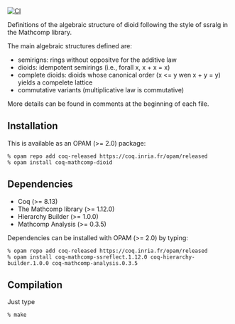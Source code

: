 [![CI](https://github.com/math-comp/dioid/workflows/CI/badge.svg?branch=master)](https://github.com/math-comp/dioid/actions?query=workflow%3ACI)

Definitions of the algebraic structure of dioid following the style of
ssralg in the Mathcomp library.

The main algebraic structures defined are:
* semirigns: rings without oppositve for the additive law
* dioids: idempotent semirings (i.e., forall x, x + x = x)
* complete dioids: dioids whose canonical order (x <= y wen x + y = y)
  yields a compelete lattice
* commutative variants (multiplicative law is commutative)

More details can be found in comments at the beginning of each file.

Installation
------------

This is available as an OPAM (>= 2.0) package:

```
% opam repo add coq-released https://coq.inria.fr/opam/released
% opam install coq-mathcomp-dioid
```

Dependencies
------------

* Coq (>= 8.13)
* The Mathcomp library (>= 1.12.0)
* Hierarchy Builder (>= 1.0.0)
* Mathcomp Analysis (>= 0.3.5)

Dependencies can be installed with OPAM (>= 2.0) by typing:

```
% opam repo add coq-released https://coq.inria.fr/opam/released
% opam install coq-mathcomp-ssreflect.1.12.0 coq-hierarchy-builder.1.0.0 coq-mathcomp-analysis.0.3.5
```

Compilation
-----------

Just type

```
% make
```
